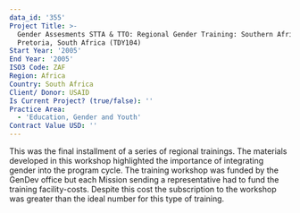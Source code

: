 ```yaml
---
data_id: '355'
Project Title: >-
  Gender Assesments STTA & TTO: Regional Gender Training: Southern Africa,
  Pretoria, South Africa (TDY104)
Start Year: '2005'
End Year: '2005'
ISO3 Code: ZAF
Region: Africa
Country: South Africa
Client/ Donor: USAID
Is Current Project? (true/false): ''
Practice Area:
  - 'Education, Gender and Youth'
Contract Value USD: ''
---
```

This was the final installment of a series of regional trainings. The materials developed in this workshop highlighted the importance of integrating gender into the program cycle. The training workshop was funded by the GenDev office but each Mission sending a representative had to fund the training facility-costs. Despite this cost the subscription to the workshop was greater than the ideal number for this type of training.